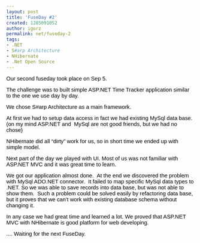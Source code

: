 ```yaml
---
layout: post
title: 'FuseDay #2'
created: 1285091052
author: igorz
permalink: net/fuseday-2
tags:
- .NET
- S#arp Architecture
- NHibernate
- .Net Open Source
---
```

<p><span id="internal-source-marker_0.23749032910141443" style="font-size: 11pt; font-family: Arial; color: rgb(0, 0, 0); background-color: transparent; font-weight: normal; font-style: normal; text-decoration: none; vertical-align: baseline;">Our second fuseday took place on Sep 5.</span><br />
</p>
<p><span style="font-size: 11pt; font-family: Arial; color: rgb(0, 0, 0); background-color: transparent; font-weight: normal; font-style: normal; text-decoration: none; vertical-align: baseline;">The challenge was to built simple ASP.NET Time Tracker application similar to the one we use day by day.</span><br />
</p>
<p><span style="font-size: 11pt; font-family: Arial; color: rgb(0, 0, 0); background-color: transparent; font-weight: normal; font-style: normal; text-decoration: none; vertical-align: baseline;">We chose S#arp Architecture as a main framework.</span><br />
</p>
<p><span style="font-size: 11pt; font-family: Arial; color: rgb(0, 0, 0); background-color: transparent; font-weight: normal; font-style: normal; text-decoration: none; vertical-align: baseline;">At first we had to setup data access in fact we had existing MySql data base.</span><br />
<span style="font-size: 11pt; font-family: Arial; color: rgb(0, 0, 0); background-color: transparent; font-weight: normal; font-style: normal; text-decoration: none; vertical-align: baseline;">(on my mind ASP.NET and &nbsp;MySql are not good friends, but we had no chose)</span><br />
</p>
<p><span style="font-size: 11pt; font-family: Arial; color: rgb(0, 0, 0); background-color: transparent; font-weight: normal; font-style: normal; text-decoration: none; vertical-align: baseline;">NHibernate did all &ldquo;dirty&rdquo; work for us, so in short time we ended up with simple model.</span><br />
</p>
<p><span style="font-size: 11pt; font-family: Arial; color: rgb(0, 0, 0); background-color: transparent; font-weight: normal; font-style: normal; text-decoration: none; vertical-align: baseline;">Next part of the day we played with UI. Most of us was not familiar with ASP.NET MVC and it was great time to learn.</span><br />
</p>
<p><span style="font-size: 11pt; font-family: Arial; color: rgb(0, 0, 0); background-color: transparent; font-weight: normal; font-style: normal; text-decoration: none; vertical-align: baseline;">We  got our application almost done. &nbsp;At the end we discovered the problem  with MySql ADO.NET connector. &nbsp;It failed to map specific MySql data  types to .NET. So we was able to save records into data base, but was  not able to show them. &nbsp;Such a problem could be solved easily by  refactoring data base, but it proves that we can&rsquo;t work with existing  database schema without changing it.</span><br />
</p>
<p><span style="font-size: 11pt; font-family: Arial; color: rgb(0, 0, 0); background-color: transparent; font-weight: normal; font-style: normal; text-decoration: none; vertical-align: baseline;">In any case we had great time and learned a lot. We proved that ASP.NET MVC with NHibernate is good platform for web developing.</span><br />
</p>
<p><span style="font-size: 11pt; font-family: Arial; color: rgb(0, 0, 0); background-color: transparent; font-weight: normal; font-style: normal; text-decoration: none; vertical-align: baseline;">.... Waiting for the next FuseDay.</span></p>

